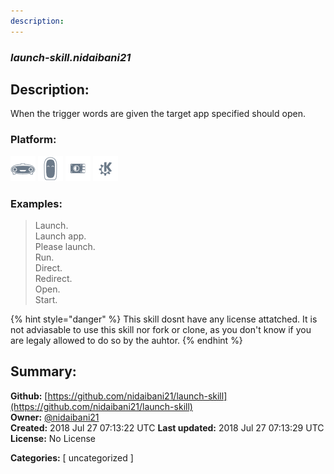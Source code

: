 ```yaml
---
description: 
---
```


### _launch-skill.nidaibani21_  
## Description:  
When the trigger words are given the target app specified should open.  
  
  
### Platform:  
 ![Mark I](../.gitbook/assets/mark-1-icon.png)  ![Mark II](../.gitbook/assets/mark-2-icon.png)  ![Picroft](../.gitbook/assets/picroft-icon.png)  ![plasmoid](../.gitbook/assets/kde.png)   
### Examples:  
> Launch.  
> Launch app.  
> Please launch.  
> Run.  
> Direct.  
> Redirect.  
> Open.  
> Start.  
  
{% hint style="danger" %}
This skill dosnt have any license attatched. It is not adviasable to use this skill nor fork or clone, as you don't know if you are legaly allowed to do so by the auhtor.
{% endhint %}
  
## Summary:  
**Github:** [https://github.com/nidaibani21/launch-skill](https://github.com/nidaibani21/launch-skill)  
**Owner:** [@nidaibani21](https://github.com/nidaibani21)  
**Created:** 2018 Jul 27 07:13:22 UTC  **Last updated:** 2018 Jul 27 07:13:29 UTC  
**License:** No License  
  
**Categories:** [ uncategorized ]   
